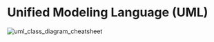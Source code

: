 # Unified Modeling Language (UML)

![uml_class_diagram_cheatsheet](../res/software_architecture/uml_class_diagram_cheatsheet.png)
